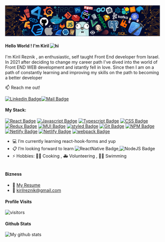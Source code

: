 <p align="center">
  <img width="800"src="/newCover.png">
</p>


#### Hello World ! I'm Kiril <img src="https://user-images.githubusercontent.com/1303154/88677602-1635ba80-d120-11ea-84d8-d263ba5fc3c0.gif" width="28px" alt="hi">

I'm Kiril Reznik , an enthusiastic, self taught Front End developer from Israel.
In 2021 after deciding to change my career path I've dived into the world of Front END WEB development and istantly fell in love.
Since then I am on a path of constantly learning and improving my skills on the path to becoming a better developer 

:mailbox: Reach me out!

[![Linkedin Badge](https://img.shields.io/badge/-Kiril-0e76a8?style=flat&labelColor=0e76a8&logo=linkedin&logoColor=white)](https://www.linkedin.com/in/kiril-reznik/)[![Mail Badge](https://img.shields.io/badge/-kirilreznik-c0392b?style=flat&labelColor=c0392b&logo=gmail&logoColor=white)](mailto:kirilreznik@gmail.com)

#### My Stack:

<!-- TODO: Make technologies links takes you to repositories -->

[![React Badge](https://img.shields.io/badge/-ReactJS-61DBFB?style=for-the-badge&labelColor=black&logo=react&logoColor=61DBFB)](#) [![Javascript Badge](https://img.shields.io/badge/-Javascript-F0DB4F?style=for-the-badge&labelColor=black&logo=javascript&logoColor=F0DB4F)](#) [![Typescript Badge](https://img.shields.io/badge/-Typescript-007acc?style=for-the-badge&labelColor=black&logo=typescript&logoColor=007acc)](#) [![CSS Badge](https://img.shields.io/badge/-CSS-264de4?style=for-the-badge&labelColor=black&logo=css3&logoColor=264de4)](#) [![Redux Badge](https://img.shields.io/badge/-Redux-764abc?style=for-the-badge&labelColor=black&logo=redux&logoColor=764abc)](#)
[![MUI Badge](https://img.shields.io/badge/-MUI-2196F3?style=for-the-badge&labelColor=black&logo=mui&logoColor=2196F3)](#)
[![styled Badge](https://img.shields.io/badge/-styled--components-F06292?style=for-the-badge&labelColor=black&logo=styledcomponents&logoColor=F06292)](#)
[![Git Badge](https://img.shields.io/badge/-git-FF7043?style=for-the-badge&labelColor=black&logo=git&logoColor=FF7043)](#)
[![NPM Badge](https://img.shields.io/badge/-NPM-D50000?style=for-the-badge&labelColor=black&logo=npm&logoColor=white)](#)
[![Netlify Badge](https://img.shields.io/badge/-Netlify-039BE5?style=for-the-badge&labelColor=black&logo=netlify&logoColor=white)](#)
[![Netlify Badge](https://img.shields.io/badge/-html5-F4511E?style=for-the-badge&labelColor=black&logo=html5&logoColor=white)](#)
[![webpack Badge](https://img.shields.io/badge/-webpack-grey?style=for-the-badge&labelColor=black&logo=webpack&logoColor=yelow)](#)

- :computer: I’m currently learning react-hook-forms and yup
- :clipboard: I’m looking forward to learn ![ReactNative Badge](https://img.shields.io/badge/-ReactNative-61DBFB?&labelColor=black&logo=react&logoColor=61DBFB),![NodeJS Badge](https://img.shields.io/badge/-NodeJS-green?&labelColor=black&logo=nodedotjs&logoColor=green) 
- ⚡ Hobbies: :man_cook: Cooking , :ambulance: Volunteering , :swimming_man: Swimming
  <br />
  <br />

#### Bizness

- :paperclip: [My Resume](https://github.com/kirilreznik/kirilreznik/blob/main/KirilReznikResume.pdf)
- :email: kirilreznik@gmail.com

#### Profile Visits

![visitors](https://visitor-badge.glitch.me/badge?page_id=kirilreznik.kirilreznik)

#### Github Stats

![My github stats](https://github-readme-stats.vercel.app/api?username=kirilreznik&count_private=true&theme=tokyonight&hide=contribs,prs)
